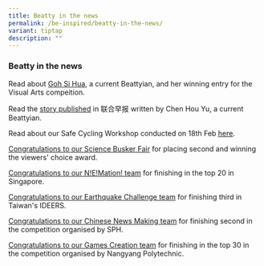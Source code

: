 ```yaml
---
title: Beatty in the news
permalink: /be-inspired/beatty-in-the-news/
variant: tiptap
description: ""
---
```

<h3><strong>Beatty in the news</strong></h3>
<p>Read about&nbsp;<a href="/files/Goh%20Si%20Hua's%20work.pdf" rel="noopener noreferrer nofollow" target="_blank">Goh Si Hua</a>, a current Beattyian,
and her winning entry for the Visual Arts compeition.</p>
<p>Read the&nbsp;<a href="/files/%E9%82%A3%E5%A4%B1%E5%8E%BB%E7%9A%84%E5%A4%A7%E8%87%AA%E7%84%B6_houyu_2017.pdf" rel="noopener noreferrer nofollow" target="_blank">story published</a>&nbsp;in
联合早报 written by Chen Hou Yu, a current Beattyian.</p>
<p>Read about our Safe Cycling Workshop conducted on 18th Feb&nbsp;<a href="http://www.zaobao.com.sg/znews/singapore/story20170222-727558" rel="noopener noreferrer nofollow" target="_blank">here</a>.</p>
<p><a href="https://staging.d20c7gu3ctms61.amplifyapp.com/achievements/news/science-busker-competition/" rel="noopener noreferrer nofollow" target="_blank">Congratulations to our Science Busker Fair</a>&nbsp;for
placing second and winning the viewers' choice award.</p>
<p><a href="https://staging.d20c7gu3ctms61.amplifyapp.com/achievements/news/nemation/" rel="noopener noreferrer nofollow" target="_blank">Congratulations to our N!E!Mation! team</a>&nbsp;for
finishing in the top 20 in Singapore.</p>
<p><a href="https://staging.d20c7gu3ctms61.amplifyapp.com/achievements/news/ideers/" rel="noopener noreferrer nofollow" target="_blank">Congratulations to our Earthquake Challenge team</a>&nbsp;for
finishing third in Taiwan's IDEERS.</p>
<p><a href="https://staging.d20c7gu3ctms61.amplifyapp.com/achievements/news/chinese-news-making-competition/" rel="noopener noreferrer nofollow" target="_blank">Congratulations to our Chinese News Making team</a>&nbsp;for
finishing second in the competition organised by SPH.</p>
<p><a href="https://staging.d20c7gu3ctms61.amplifyapp.com/achievements/news/singapore-games-creation-competition/" rel="noopener noreferrer nofollow" target="_blank">Congratulations to our Games Creation team</a>&nbsp;for
finishing in the top 30 in the competition organised by Nangyang Polytechnic.</p>